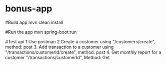 # bonus-app

#Build app
mvn clean install

#Run the app
mvn spring-boot:run

#Test api
1.Use postman
2.Create a customer using "/customers/create", method: post
3. Add transaction to a customer using "/transactions/customerId/create", method: post
4. Get monthly report for a customer "/transactions/customerId", Method: Get
